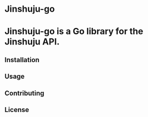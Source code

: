 # Jinshuju-go

# Jinshuju-go is a Go library for the Jinshuju API.

## Installation

## Usage

## Contributing

## License

